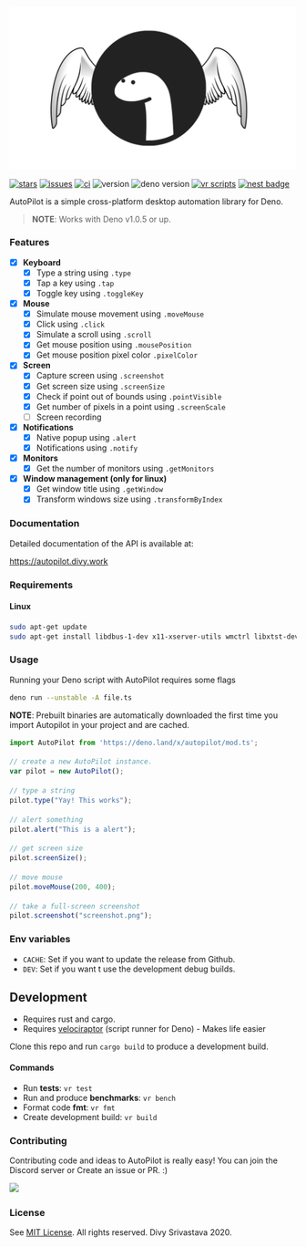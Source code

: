 <p align="center">

<p align="center">
  <img src="docs/logo.png">
</p>

</p>

[![stars](https://img.shields.io/github/stars/divy-work/autopilot-deno)](https://github.com/divy-work/autopilot-deno/stargazers)
[![issues](https://img.shields.io/github/issues/divy-work/autopilot-deno)](https://github.com/divy-work/autopilot-deno/issues)
[![ci](https://github.com/divy-work/autopilot-deno/workflows/ci/badge.svg)](https://github.com/divy-work/autopilot-deno/actions)
![version](https://img.shields.io/badge/version-0.1.7-success)
![deno version](https://img.shields.io/badge/deno-1.0.5-success)
[![vr scripts](https://badges.velociraptor.run/flat.svg)](https://velociraptor.run)
[![nest badge](https://nest.land/badge.svg)](https://nest.land/package/autopilot)


AutoPilot is a simple cross-platform desktop automation library for Deno.

> __NOTE__: Works with Deno v1.0.5 or up.


### Features

- [x] __Keyboard__
  - [x] Type a string using `.type`
  - [x] Tap a key using `.tap`
  - [x] Toggle key using `.toggleKey`

- [x] __Mouse__
  - [x] Simulate mouse movement using `.moveMouse`
  - [x] Click using `.click`
  - [x] Simulate a scroll using `.scroll`
  - [x] Get mouse position using `.mousePosition`
  - [x] Get mouse position pixel color `.pixelColor`

- [x] __Screen__
  - [x] Capture screen using `.screenshot`
  - [x] Get screen size using `.screenSize`
  - [x] Check if point out of bounds using `.pointVisible`
  - [x] Get number of pixels in a point using `.screenScale`
  - [ ] Screen recording

- [x] __Notifications__
  - [x] Native popup using `.alert`
  - [x] Notifications using `.notify`

- [x] __Monitors__
   - [x] Get the number of monitors using `.getMonitors`

- [x] __Window management (only for linux)__
  - [x] Get window title using `.getWindow`
  - [x] Transform windows size using `.transformByIndex`

### Documentation

Detailed documentation of the API is available at:

https://autopilot.divy.work

### Requirements

#### Linux
```sh
sudo apt-get update
sudo apt-get install libdbus-1-dev x11-xserver-utils wmctrl libxtst-dev cmake libc-dev libx11-dev libxcb1-dev
```

### Usage

Running your Deno script with AutoPilot requires some flags
```sh
deno run --unstable -A file.ts
```

**NOTE**: Prebuilt binaries are automatically downloaded the first time you import Autopilot in your project and are cached.

```typescript
import AutoPilot from 'https://deno.land/x/autopilot/mod.ts';

// create a new AutoPilot instance.
var pilot = new AutoPilot();

// type a string
pilot.type("Yay! This works");

// alert something
pilot.alert("This is a alert");

// get screen size
pilot.screenSize();

// move mouse
pilot.moveMouse(200, 400);

// take a full-screen screenshot
pilot.screenshot("screenshot.png");
```

### Env variables

* `CACHE`: Set if you want to update the release from Github.
* `DEV`: Set if you want t use the development debug builds.

## Development

* Requires rust and cargo.
* Requires [velociraptor](https://velociraptor.run) (script runner for Deno) - Makes life easier

Clone this repo and run `cargo build` to produce a development build.

#### Commands

* Run __tests__: `vr test`
* Run and produce __benchmarks__: `vr bench`
* Format code __fmt__: `vr fmt`
* Create development build: `vr build`

### Contributing
Contributing code and ideas to AutoPilot is really easy! You can join the Discord server or Create an issue or PR. :)

[![](https://discordapp.com/api/guilds/715564894904123424/widget.png)](https://discord.gg/uqywa4W)

### License

See [MIT License](LICENSE). All rights reserved. Divy Srivastava 2020.
